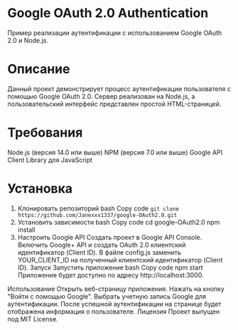 # Google OAuth 2.0 Authentication
Пример реализации аутентификации с использованием Google OAuth 2.0 и Node.js.

# Описание
Данный проект демонстрирует процесс аутентификации пользователя с помощью Google OAuth 2.0. Сервер реализован на Node.js, а пользовательский интерфейс представлен простой HTML-страницей.

# Требования
Node.js (версия 14.0 или выше)
NPM (версия 7.0 или выше)
Google API Client Library для JavaScript
# Установка
1. Клонировать репозиторий
bash
Copy code
```git clone https://github.com/Janexxx1337/google-OAuth2.0.git```
2. Установить зависимости
bash
Copy code
cd google-OAuth2.0
npm install
3. Настроить Google API
Создать проект в Google API Console.
Включить Google+ API и создать OAuth 2.0 клиентский идентификатор (Client ID).
В файле config.js заменить YOUR_CLIENT_ID на полученный клиентский идентификатор (Client ID).
Запуск
Запустить приложение
bash
Copy code
npm start
Приложение будет доступно по адресу http://localhost:3000.

Использование
Открыть веб-страницу приложения.
Нажать на кнопку "Войти с помощью Google".
Выбрать учетную запись Google для аутентификации.
После успешной аутентификации на странице будет отображена информация о пользователе.
Лицензия
Проект выпущен под MIT License.

